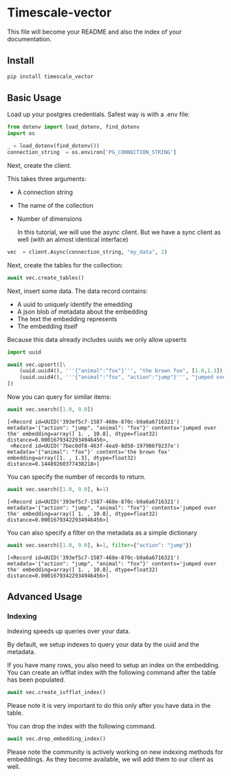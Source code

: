 # Timescale-vector

<!-- WARNING: THIS FILE WAS AUTOGENERATED! DO NOT EDIT! -->

This file will become your README and also the index of your
documentation.

## Install

``` sh
pip install timescale_vector
```

## Basic Usage

Load up your postgres credentials. Safest way is with a .env file:

``` python
from dotenv import load_dotenv, find_dotenv
import os
```

``` python
_ = load_dotenv(find_dotenv()) 
connection_string  = os.environ['PG_CONNECTION_STRING']
```

Next, create the client.

This takes three arguments:

- A connection string

- The name of the collection

- Number of dimensions

  In this tutorial, we will use the async client. But we have a sync
  client as well (with an almost identical interface)

``` python
vec  = client.Async(connection_string, "my_data", 2)
```

Next, create the tables for the collection:

``` python
await vec.create_tables()
```

Next, insert some data. The data record contains:

- A uuid to uniquely identify the emedding
- A json blob of metadata about the embedding
- The text the embedding represents
- The embedding itself

Because this data already includes uuids we only allow upserts

``` python
import uuid
```

``` python
await vec.upsert([\
    (uuid.uuid4(), '''{"animal":"fox"}''', "the brown fox", [1.0,1.3]),\
    (uuid.uuid4(), '''{"animal":"fox", "action":"jump"}''', "jumped over the", [1.0,10.8]),\
])
```

Now you can query for similar items:

``` python
await vec.search([1.0, 9.0])
```

    [<Record id=UUID('393ef5c7-1587-468e-870c-b9a6a6716321') metadata='{"action": "jump", "animal": "fox"}' contents='jumped over the' embedding=array([ 1. , 10.8], dtype=float32) distance=0.00016793422934946456>,
     <Record id=UUID('7bec0df8-463f-4ea9-8d50-197906f9237e') metadata='{"animal": "fox"}' contents='the brown fox' embedding=array([1. , 1.3], dtype=float32) distance=0.14489260377438218>]

You can specify the number of records to return.

``` python
await vec.search([1.0, 9.0], k=1)
```

    [<Record id=UUID('393ef5c7-1587-468e-870c-b9a6a6716321') metadata='{"action": "jump", "animal": "fox"}' contents='jumped over the' embedding=array([ 1. , 10.8], dtype=float32) distance=0.00016793422934946456>]

You can also specify a filter on the metadata as a simple dictionary

``` python
await vec.search([1.0, 9.0], k=1, filter={"action": "jump"})
```

    [<Record id=UUID('393ef5c7-1587-468e-870c-b9a6a6716321') metadata='{"action": "jump", "animal": "fox"}' contents='jumped over the' embedding=array([ 1. , 10.8], dtype=float32) distance=0.00016793422934946456>]

## Advanced Usage

### Indexing

Indexing speeds up queries over your data.

By default, we setup indexes to query your data by the uuid and the
metadata.

If you have many rows, you also need to setup an index on the embedding.
You can create an ivfflat index with the following command after the
table has been populated.

``` python
await vec.create_ivfflat_index()
```

Please note it is very important to do this only after you have data in
the table.

You can drop the index with the following command.

``` python
await vec.drop_embedding_index()
```

Please note the community is actively working on new indexing methods
for embeddings. As they become available, we will add them to our client
as well.
